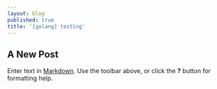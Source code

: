 ```yaml
---
layout: blog
published: true
title: '[golang] testing'
---
```

## A New Post

Enter text in [Markdown](http://daringfireball.net/projects/markdown/). Use the toolbar above, or click the **?** button for formatting help.
